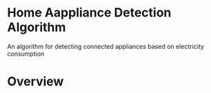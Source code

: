 # Home Aappliance Detection Algorithm

An algorithm for detecting connected appliances based on electricity consumption


# Overview
